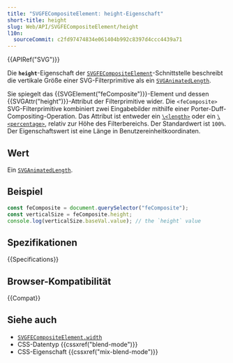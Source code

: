 ```yaml
---
title: "SVGFECompositeElement: height-Eigenschaft"
short-title: height
slug: Web/API/SVGFECompositeElement/height
l10n:
  sourceCommit: c2fd97474834e061404b992c8397d4ccc4439a71
---
```


{{APIRef("SVG")}}

Die **`height`**-Eigenschaft der [`SVGFECompositeElement`](/de/docs/Web/API/SVGFECompositeElement)-Schnittstelle beschreibt die vertikale Größe einer SVG-Filterprimitive als ein [`SVGAnimatedLength`](/de/docs/Web/API/SVGAnimatedLength).

Sie spiegelt das {{SVGElement("feComposite")}}-Element und dessen {{SVGAttr("height")}}-Attribut der Filterprimitive wider. Die `<feComposite>` SVG-Filterprimitive kombiniert zwei Eingabebilder mithilfe einer Porter-Duff-Compositing-Operation. Das Attribut ist entweder ein [`\<length>`](/de/docs/Web/SVG/Guides/Content_type#length) oder ein [`\<percentage>`](/de/docs/Web/SVG/Guides/Content_type#percentage), relativ zur Höhe des Filterbereichs. Der Standardwert ist `100%`. Der Eigenschaftswert ist eine Länge in Benutzereinheitkoordinaten.

## Wert

Ein [`SVGAnimatedLength`](/de/docs/Web/API/SVGAnimatedLength).

## Beispiel

```js
const feComposite = document.querySelector("feComposite");
const verticalSize = feComposite.height;
console.log(verticalSize.baseVal.value); // the `height` value
```

## Spezifikationen

{{Specifications}}

## Browser-Kompatibilität

{{Compat}}

## Siehe auch

- [`SVGFECompositeElement.width`](/de/docs/Web/API/SVGFECompositeElement/width)
- CSS-Datentyp {{cssxref("blend-mode")}}
- CSS-Eigenschaft {{cssxref("mix-blend-mode")}}
